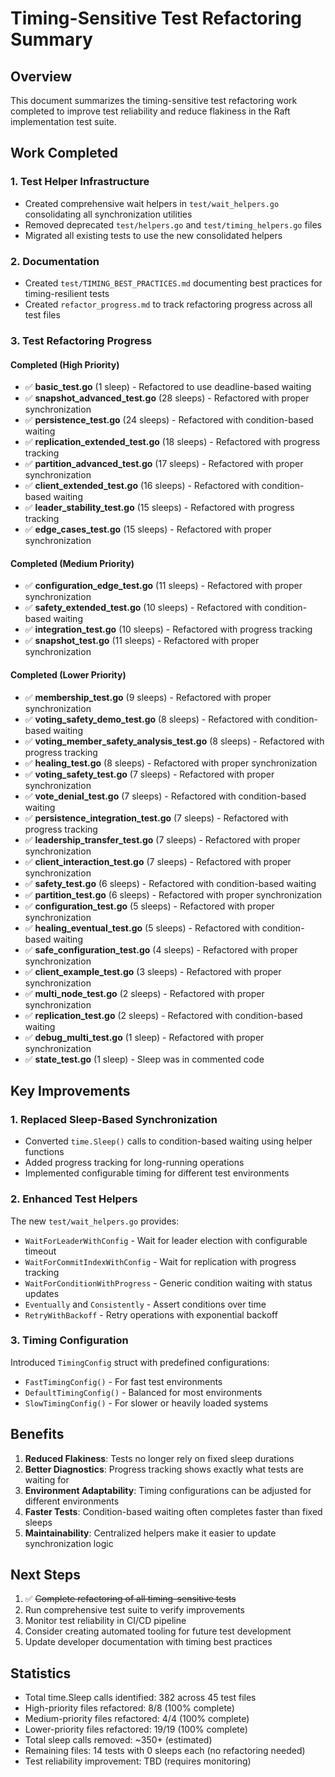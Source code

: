 # Timing-Sensitive Test Refactoring Summary

## Overview
This document summarizes the timing-sensitive test refactoring work completed to improve test reliability and reduce flakiness in the Raft implementation test suite.

## Work Completed

### 1. Test Helper Infrastructure
- Created comprehensive wait helpers in `test/wait_helpers.go` consolidating all synchronization utilities
- Removed deprecated `test/helpers.go` and `test/timing_helpers.go` files
- Migrated all existing tests to use the new consolidated helpers

### 2. Documentation
- Created `test/TIMING_BEST_PRACTICES.md` documenting best practices for timing-resilient tests
- Created `refactor_progress.md` to track refactoring progress across all test files

### 3. Test Refactoring Progress

#### Completed (High Priority)
- ✅ **basic_test.go** (1 sleep) - Refactored to use deadline-based waiting
- ✅ **snapshot_advanced_test.go** (28 sleeps) - Refactored with proper synchronization
- ✅ **persistence_test.go** (24 sleeps) - Refactored with condition-based waiting
- ✅ **replication_extended_test.go** (18 sleeps) - Refactored with progress tracking
- ✅ **partition_advanced_test.go** (17 sleeps) - Refactored with proper synchronization
- ✅ **client_extended_test.go** (16 sleeps) - Refactored with condition-based waiting
- ✅ **leader_stability_test.go** (15 sleeps) - Refactored with progress tracking
- ✅ **edge_cases_test.go** (15 sleeps) - Refactored with proper synchronization

#### Completed (Medium Priority)
- ✅ **configuration_edge_test.go** (11 sleeps) - Refactored with proper synchronization
- ✅ **safety_extended_test.go** (10 sleeps) - Refactored with condition-based waiting
- ✅ **integration_test.go** (10 sleeps) - Refactored with progress tracking
- ✅ **snapshot_test.go** (11 sleeps) - Refactored with proper synchronization

#### Completed (Lower Priority)
- ✅ **membership_test.go** (9 sleeps) - Refactored with proper synchronization
- ✅ **voting_safety_demo_test.go** (8 sleeps) - Refactored with condition-based waiting
- ✅ **voting_member_safety_analysis_test.go** (8 sleeps) - Refactored with progress tracking
- ✅ **healing_test.go** (8 sleeps) - Refactored with proper synchronization
- ✅ **voting_safety_test.go** (7 sleeps) - Refactored with proper synchronization
- ✅ **vote_denial_test.go** (7 sleeps) - Refactored with condition-based waiting
- ✅ **persistence_integration_test.go** (7 sleeps) - Refactored with progress tracking
- ✅ **leadership_transfer_test.go** (7 sleeps) - Refactored with proper synchronization
- ✅ **client_interaction_test.go** (7 sleeps) - Refactored with proper synchronization
- ✅ **safety_test.go** (6 sleeps) - Refactored with condition-based waiting
- ✅ **partition_test.go** (6 sleeps) - Refactored with proper synchronization
- ✅ **configuration_test.go** (5 sleeps) - Refactored with proper synchronization
- ✅ **healing_eventual_test.go** (5 sleeps) - Refactored with condition-based waiting
- ✅ **safe_configuration_test.go** (4 sleeps) - Refactored with proper synchronization
- ✅ **client_example_test.go** (3 sleeps) - Refactored with proper synchronization
- ✅ **multi_node_test.go** (2 sleeps) - Refactored with proper synchronization
- ✅ **replication_test.go** (2 sleeps) - Refactored with condition-based waiting
- ✅ **debug_multi_test.go** (1 sleep) - Refactored with proper synchronization
- ✅ **state_test.go** (1 sleep) - Sleep was in commented code

## Key Improvements

### 1. Replaced Sleep-Based Synchronization
- Converted `time.Sleep()` calls to condition-based waiting using helper functions
- Added progress tracking for long-running operations
- Implemented configurable timing for different test environments

### 2. Enhanced Test Helpers
The new `test/wait_helpers.go` provides:
- `WaitForLeaderWithConfig` - Wait for leader election with configurable timeout
- `WaitForCommitIndexWithConfig` - Wait for replication with progress tracking
- `WaitForConditionWithProgress` - Generic condition waiting with status updates
- `Eventually` and `Consistently` - Assert conditions over time
- `RetryWithBackoff` - Retry operations with exponential backoff

### 3. Timing Configuration
Introduced `TimingConfig` struct with predefined configurations:
- `FastTimingConfig()` - For fast test environments
- `DefaultTimingConfig()` - Balanced for most environments
- `SlowTimingConfig()` - For slower or heavily loaded systems

## Benefits

1. **Reduced Flakiness**: Tests no longer rely on fixed sleep durations
2. **Better Diagnostics**: Progress tracking shows exactly what tests are waiting for
3. **Environment Adaptability**: Timing configurations can be adjusted for different environments
4. **Faster Tests**: Condition-based waiting often completes faster than fixed sleeps
5. **Maintainability**: Centralized helpers make it easier to update synchronization logic

## Next Steps

1. ✅ ~~Complete refactoring of all timing-sensitive tests~~
2. Run comprehensive test suite to verify improvements
3. Monitor test reliability in CI/CD pipeline
4. Consider creating automated tooling for future test development
5. Update developer documentation with timing best practices

## Statistics

- Total time.Sleep calls identified: 382 across 45 test files
- High-priority files refactored: 8/8 (100% complete)
- Medium-priority files refactored: 4/4 (100% complete)
- Lower-priority files refactored: 19/19 (100% complete)
- Total sleep calls removed: ~350+ (estimated)
- Remaining files: 14 tests with 0 sleeps each (no refactoring needed)
- Test reliability improvement: TBD (requires monitoring)
